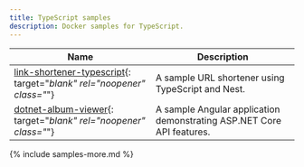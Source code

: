 ```yaml
---
title: TypeScript samples
description: Docker samples for TypeScript.
---
```


| Name | Description |
| ---- | ----------- |
| [link-shortener-typescript](https://github.com/dockersamples/link-shortener-typescript){: target="_blank" rel="noopener" class="_"} | A sample URL shortener using TypeScript and Nest. |
| [dotnet-album-viewer](https://github.com/dockersamples/dotnet-album-viewer){: target="_blank" rel="noopener" class="_"} | A sample Angular application demonstrating ASP.NET Core API features. |

{% include samples-more.md %}